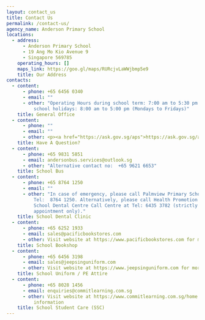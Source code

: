 ```yaml
---
layout: contact_us
title: Contact Us
permalink: /contact-us/
agency_name: Anderson Primary School
locations:
  - address:
      - Anderson Primary School
      - 19 Ang Mo Kio Avenue 9
      - Singapore 569785
    operating_hours: []
    maps_link: https://goo.gl/maps/RURcjvLaWWjbmp5e9
    title: Our Address
contacts:
  - content:
      - phone: +65 6456 0340
      - email: ""
      - other: "Operating Hours during school term: 7:00 am to 5:30 pm. During the
          school holidays: 8:00 am to 5:00 pm (Mondays to Fridays)"
    title: General Office
  - content:
      - phone: ""
      - email: ""
      - other: <p><a href="https://ask.gov.sg/aps">https://ask.gov.sg/aps</a></p>
    title: Have A Question?
  - content:
      - phone: +65 9831 5851
      - email: andersonbus.services@outlook.sg
      - other: "Alternative contact no:  +65 9621 6653"
    title: School Bus
  - content:
      - phone: +65 8764 1250
      - email: ""
      - other: "In case of emergency, please call Palmview Primary School Clinic at
          Tel:  8764 1250. Alternatively, please call Health Promotion Board,
          School Dental Centre Call Centre at Tel: 6435 3782 (strictly by
          appointment only)."
    title: School Dental Clinic
  - content:
      - phone: +65 6252 1933
      - email: sales@pacificbookstores.com
      - other: Visit website at https://www.pacificbookstores.com for more information
    title: School Bookshop
  - content:
      - phone: +65 6456 3198
      - email: sales@jeepsinguniform.com
      - other: Visit website at https://www.jeepsinguniform.com for more information
    title: School Uniform / PE Attire
  - content:
      - phone: +65 8028 1456
      - email: enquiries@commitlearning.com.sg
      - other: Visit website at https://www.commitlearning.com.sg/home for more
          information
    title: School Student Care (SSC)
---
```

